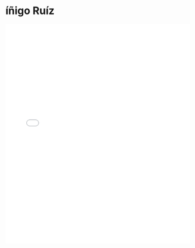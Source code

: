 # íñigo Ruíz

<MDXLayout>
  <embed src="/assets/files/Iñigo%20Ruiz%20Marchueta-d8f0aa6b1701f888ff8af852173942d4.pdf" type="application/pdf" width="100%" height="600px" />
</MDXLayout>